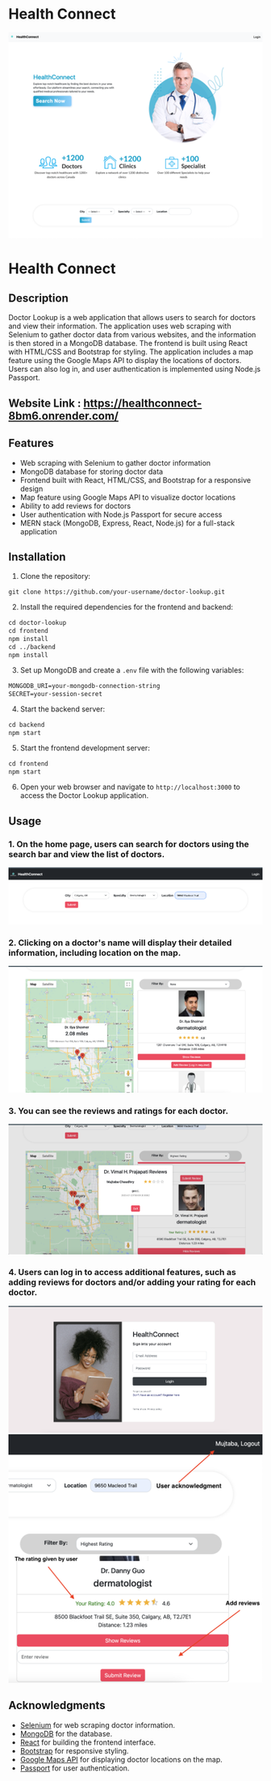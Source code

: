 # Health Connect

<p align="center">
  <img src="frontend/public/homepage.png" alt="Doctor Lookup Logo">
</p>

<h1>Health Connect</h1>

## Description
Doctor Lookup is a web application that allows users to search for doctors and view their information. The application uses web scraping with Selenium to gather doctor data from various websites, and the information is then stored in a MongoDB database. The frontend is built using React with HTML/CSS and Bootstrap for styling. The application includes a map feature using the Google Maps API to display the locations of doctors. Users can also log in, and user authentication is implemented using Node.js Passport.

## Website Link : https://healthconnect-8bm6.onrender.com/

## Features

- Web scraping with Selenium to gather doctor information
- MongoDB database for storing doctor data
- Frontend built with React, HTML/CSS, and Bootstrap for a responsive design
- Map feature using Google Maps API to visualize doctor locations
- Ability to add reviews for doctors
- User authentication with Node.js Passport for secure access
- MERN stack (MongoDB, Express, React, Node.js) for a full-stack application

## Installation

1. Clone the repository:
```
git clone https://github.com/your-username/doctor-lookup.git
```

2. Install the required dependencies for the frontend and backend:
```
cd doctor-lookup
cd frontend
npm install
cd ../backend
npm install
```


3. Set up MongoDB and create a `.env` file with the following variables:
```
MONGODB_URI=your-mongodb-connection-string
SECRET=your-session-secret
```


4. Start the backend server:
```
cd backend
npm start
```


5. Start the frontend development server:
```
cd frontend
npm start
```


6. Open your web browser and navigate to `http://localhost:3000` to access the Doctor Lookup application.

## Usage

### 1. On the home page, users can search for doctors using the search bar and view the list of doctors.

![search](frontend/public/search.png)

### 2. Clicking on a doctor's name will display their detailed information, including location on the map.
   
![search](frontend/public/map.png)
### 3. You can see the reviews and ratings for each doctor.
   
![search](frontend/public/viewReview.png)
### 4. Users can log in to access additional features, such as adding reviews for doctors and/or adding your rating for each doctor.
   
![search](frontend/public/login.png)
![search](frontend/public/user.png)


## Acknowledgments

- [Selenium](https://www.selenium.dev/) for web scraping doctor information.
- [MongoDB](https://www.mongodb.com/) for the database.
- [React](https://reactjs.org/) for building the frontend interface.
- [Bootstrap](https://getbootstrap.com/) for responsive styling.
- [Google Maps API](https://developers.google.com/maps) for displaying doctor locations on the map.
- [Passport](http://www.passportjs.org/) for user authentication.

